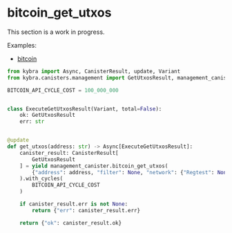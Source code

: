 # bitcoin_get_utxos

This section is a work in progress.

Examples:

-   [bitcoin](https://github.com/demergent-labs/kybra/tree/main/examples/bitcoin)

```python
from kybra import Async, CanisterResult, update, Variant
from kybra.canisters.management import GetUtxosResult, management_canister

BITCOIN_API_CYCLE_COST = 100_000_000


class ExecuteGetUtxosResult(Variant, total=False):
    ok: GetUtxosResult
    err: str


@update
def get_utxos(address: str) -> Async[ExecuteGetUtxosResult]:
    canister_result: CanisterResult[
        GetUtxosResult
    ] = yield management_canister.bitcoin_get_utxos(
        {"address": address, "filter": None, "network": {"Regtest": None}}
    ).with_cycles(
        BITCOIN_API_CYCLE_COST
    )

    if canister_result.err is not None:
        return {"err": canister_result.err}

    return {"ok": canister_result.ok}
```
